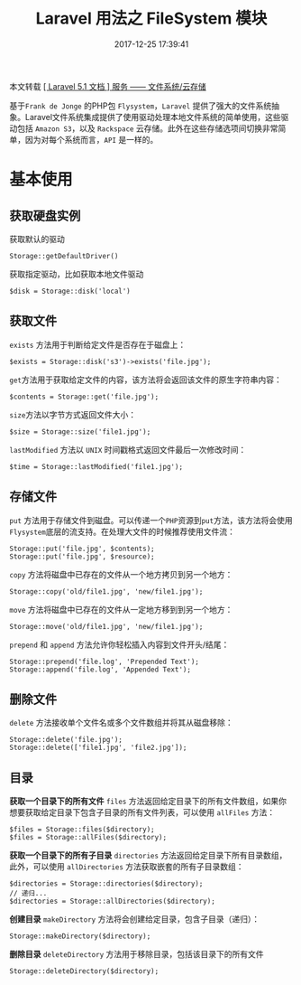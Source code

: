 ﻿---
title: Laravel 用法之 FileSystem 模块
date: 2017-12-25 17:39:41
description: 转载 Laravel 学院的文件系统相关文章并略加精简
tags:
- Laravel-5.1
categories:
- Laravel
copyright: false
---

本文转载 [[ Laravel 5.1 文档 ] 服务 —— 文件系统/云存储](http://laravelacademy.org/post/200.html#ipt_kb_toc_200_8)

基于`Frank de Jonge` 的PHP包 `Flysystem`，`Laravel` 提供了强大的文件系统抽象。Laravel文件系统集成提供了使用驱动处理本地文件系统的简单使用，这些驱动包括 `Amazon S3`，以及 `Rackspace` 云存储。此外在这些存储选项间切换非常简单，因为对每个系统而言，`API` 是一样的。

# 基本使用
## 获取硬盘实例
获取默认的驱动
```
Storage::getDefaultDriver()
```
获取指定驱动，比如获取本地文件驱动
```
$disk = Storage::disk('local')
```

## 获取文件
`exists` 方法用于判断给定文件是否存在于磁盘上：

```
$exists = Storage::disk('s3')->exists('file.jpg');
```

`get`方法用于获取给定文件的内容，该方法将会返回该文件的原生字符串内容：

```
$contents = Storage::get('file.jpg');
```

`size`方法以字节方式返回文件大小：

```
$size = Storage::size('file1.jpg');
```

`lastModified` 方法以 `UNIX` 时间戳格式返回文件最后一次修改时间：

```
$time = Storage::lastModified('file1.jpg');
```


## 存储文件
`put` 方法用于存储文件到磁盘。可以传递一个`PHP`资源到`put`方法，该方法将会使用`Flysystem`底层的流支持。在处理大文件的时候推荐使用文件流：

```
Storage::put('file.jpg', $contents);
Storage::put('file.jpg', $resource);
```

`copy` 方法将磁盘中已存在的文件从一个地方拷贝到另一个地方：

```
Storage::copy('old/file1.jpg', 'new/file1.jpg');
```

`move` 方法将磁盘中已存在的文件从一定地方移到到另一个地方：

```
Storage::move('old/file1.jpg', 'new/file1.jpg');
```

`prepend` 和 `append` 方法允许你轻松插入内容到文件开头/结尾：

```
Storage::prepend('file.log', 'Prepended Text');
Storage::append('file.log', 'Appended Text');
```



## 删除文件
`delete` 方法接收单个文件名或多个文件数组并将其从磁盘移除：

```
Storage::delete('file.jpg');
Storage::delete(['file1.jpg', 'file2.jpg']);
```

## 目录
**获取一个目录下的所有文件**
`files` 方法返回给定目录下的所有文件数组，如果你想要获取给定目录下包含子目录的所有文件列表，可以使用 `allFiles` 方法：

```
$files = Storage::files($directory);
$files = Storage::allFiles($directory);
```

**获取一个目录下的所有子目录**
`directories` 方法返回给定目录下所有目录数组，此外，可以使用 `allDirectories` 方法获取嵌套的所有子目录数组：

```
$directories = Storage::directories($directory);
// 递归...
$directories = Storage::allDirectories($directory);
```

**创建目录**
`makeDirectory` 方法将会创建给定目录，包含子目录（递归）：

```
Storage::makeDirectory($directory);
```

**删除目录**
`deleteDirectory` 方法用于移除目录，包括该目录下的所有文件

```
Storage::deleteDirectory($directory);
```





